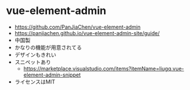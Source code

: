# vue-element-admin
* https://github.com/PanJiaChen/vue-element-admin
* https://panjiachen.github.io/vue-element-admin-site/guide/
* 中国製
* かなりの機能が用意されてる
* デザインもきれい
* スニペットあり
    * https://marketplace.visualstudio.com/items?itemName=liugq.vue-element-admin-snippet
* ライセンスはMIT